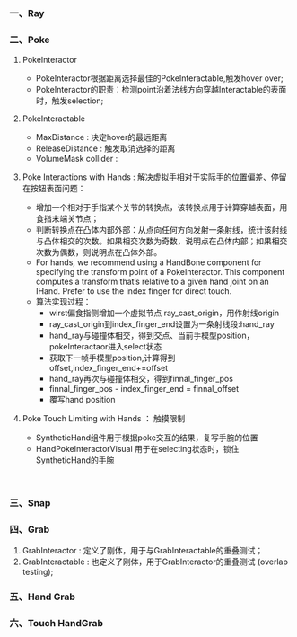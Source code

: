 ### 一、Ray

### 二、Poke

1. PokeInteractor

   - PokeInteractor根据距离选择最佳的PokeInteractable,触发hover over;
   - PokeInteractor的职责：检测point沿着法线方向穿越Interactable的表面时，触发selection;

2. PokeInteractable

   - MaxDistance : 决定hover的最远距离
   - ReleaseDistance : 触发取消选择的距离
   - VolumeMask collider : 
   
3. Poke Interactions with Hands  : 解决虚拟手相对于实际手的位置偏差、停留在按钮表面问题：

   - 增加一个相对于手指某个关节的转换点，该转换点用于计算穿越表面，用食指末端关节点；
   - 判断转换点在凸体内部外部：从点向任何方向发射一条射线，统计该射线与凸体相交的次数。如果相交次数为奇数，说明点在凸体内部；如果相交次数为偶数，则说明点在凸体外部。
   - For hands, we recommend using a HandBone component for specifying the transform point of a PokeInteractor. This component computes a transform that’s relative to a given hand joint on an IHand. Prefer to use the index finger for direct touch.
   - 算法实现过程：
     - wirst偏食指侧增加一个虚拟节点 ray_cast_origin，用作射线origin
     - ray_cast_origin到index_finger_end设置为一条射线段:hand_ray
     - hand_ray与碰撞体相交，得到交点、当前手模型position，pokeInteractaor进入select状态
     - 获取下一帧手模型position,计算得到offset,index_finger_end+=offset
     - hand_ray再次与碰撞体相交，得到finnal_finger_pos
     - finnal_finger_pos - index_finger_end = finnal_offset
     - 覆写hand position

4. Poke Touch Limiting with Hands ： 触摸限制

   - SyntheticHand组件用于根据poke交互的结果，复写手腕的位置
   - HandPokeInteractorVisual 用于在selecting状态时，锁住SyntheticHand的手腕

​	

### 三、Snap

### 四、Grab

1. GrabInteractor : 定义了刚体，用于与GrabInteractable的重叠测试；
2. GrabInteractable : 也定义了刚体，用于GrabInteractor的重叠测试 (overlap testing);



### 五、Hand Grab

### 六、Touch HandGrab

